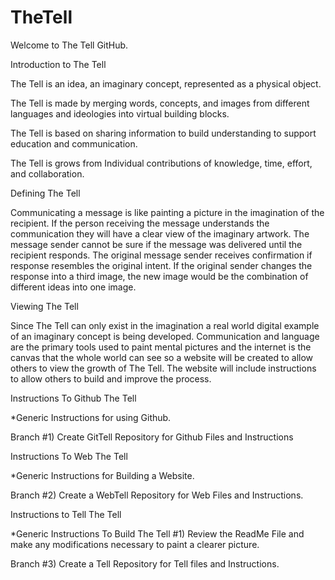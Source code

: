 # TheTell

Welcome to The Tell GitHub.


Introduction to The Tell 

  The Tell is an idea, an imaginary concept, represented as a physical object.

  The Tell is made by merging words, concepts, and images from different languages and ideologies into virtual building blocks.
  
  The Tell is based on sharing information to build understanding to support education and communication.

  The Tell is grows from Individual contributions of knowledge, time, effort, and collaboration.
    
    
Defining The Tell
  
  Communicating a message is like painting a picture in the imagination of the recipient.  If the person receiving the message understands the communication they will have a clear view of the imaginary artwork. The message sender cannot be sure if the message was delivered until the recipient responds.  The original message sender receives confirmation if response resembles the original intent. If the original sender changes the response into a third image, the new image would be the combination of different ideas into one image.
  
  
Viewing The Tell

  Since The Tell can only exist in the imagination a real world digital example of an imaginary concept is being developed.  Communication and language are the primary tools used to paint mental pictures and the internet is the canvas that the whole world can see so a website will be created to allow others to view the growth of The Tell. The website will include instructions to allow others to build and improve the process.
    

Instructions To Github The Tell

  *Generic Instructions for using Github.
  
Branch #1) Create GitTell Repository for Github Files and Instructions

  
Instructions To Web The Tell

  *Generic Instructions for Building a Website.
  
 Branch #2) Create a WebTell Repository for Web Files and Instructions.
 
 
 Instructions to Tell The Tell
 
  *Generic Instructions To Build The Tell
  #1) Review the ReadMe File and make any modifications necessary to paint a clearer picture.
 
 Branch #3) Create a Tell Repository for Tell files and Instructions.
